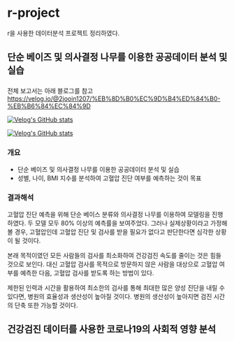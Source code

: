 # r-project
r을 사용한 데이터분석 프로젝트 정리하였다.

## 단순 베이즈 및 의사결정 나무를 이용한 공공데이터 분석 및 실습

###
전체 보고서는 아래 블로그를 참고
https://velog.io/@2jooin1207/%EB%8D%B0%EC%9D%B4%ED%84%B0-%EB%B6%84%EC%84%9D

[![Velog's GitHub stats](https://velog-readme-stats.vercel.app/api?name=eungyeole&slug=Velog-포스트로-Github를-꾸며보자)](https://velog.io/@eungyeole)



[![Velog's GitHub stats](https://velog-readme-stats.vercel.app/api?name=2jooin1207&slug=단순-베이즈-및-의사결정-나무를-이용한-공공데이터-분석-및-실습)](https://velog.io/@2jooin1207)



### 개요
- 단순 베이즈 및 의사결정 나무를 이용한 공공데이터 분석 및 실습
- 성별, 나이, BMI 지수를 분석하여 고혈압 진단 여부를 예측하는 것이 목표

### 결과해석

고혈압 진단 예측을 위해 단순 베이스 분류와 의사결정 나무를 이용하여 모델링을 진행하였다. 두 모델 모두 80% 이상의 예측률을 보여주었다.
그러나 실제상황이라고 가정해볼 경우, 고혈압인데 고혈압 진단 및 검사를 받을 필요가 없다고 판단한다면 심각한 상황이 될 것이다.

본래 목적이였던 모든 사람들의 검사를 최소화하여 건강검진 속도를 줄이는 것은 힘들 것으로 보인다.
대신 고혈압 검사를 목적으로 방문하지 않은 사람을 대상으로 고혈압 여부를 예측한 다음, 고혈압 검사를 받도록 하는 방법이 있다.

제한된 인력과 시간을 활용하여 최소한의 검사를 통해 최대한 많은 양성 진단을 내릴 수 있다면, 병원의 효율성과 생산성이 높아질 것이다.
병원의 생산성이 높아지면 검진 시간의 단축 또한 가능할 것이다.

## 건강검진 데이터를 사용한 코로나19의 사회적 영향 분석
